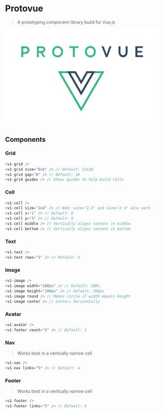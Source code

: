 # Protovue

> A prototyping component library build for Vue.js

![Protovue](static/images/logo.png?raw=true)

## Components

### Grid

```javascript
<v1-grid />
<v1-grid size="8x8" /> // Default: 12x10
<v1-grid gap="0" /> // Default: 10
<v1-grid guides /> // Shows guides to help build cells
```

### Cell

```javascript
<v1-cell />
<v1-cell size="2x4" /> // WxH: size="2,4" and size="2 4" also work
<v1-cell x="1" /> // Default: 0
<v1-cell y="3" /> // Default: 0
<v1-cell middle /> // Vertically aligns content in middle
<v1-cell bottom /> // Vertically aligns content in bottom
```

### Text

```javascript
<v1-text />
<v1-text rows="5" /> // Default: 3
```

### Image

```javascript
<v1-image />
<v1-image width="100px" /> // Default: 100%
<v1-image height="100px" /> // Default: 200px
<v1-image round /> // Makes circle if width equals height
<v1-image center /> // Centers horizontally
```

### Avatar

```javascript
<v1-avatar />
<v1-footer count="5" /> // Default: 1
```

### Nav

> Works best in a vertically narrow cell

```javascript
<v1-nav />
<v1-nav links="5" /> // Default: 4
```

### Footer

> Works best in a vertically narrow cell

```javascript
<v1-footer />
<v1-footer links="5" /> // Default: 4
```
